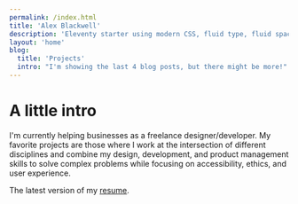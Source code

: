 ```yaml
---
permalink: /index.html
title: 'Alex Blackwell'
description: 'Eleventy starter using modern CSS, fluid type, fluid spacing, flexible layout and progressive enhancement.'
layout: 'home'
blog:
  title: 'Projects'
  intro: "I'm showing the last 4 blog posts, but there might be more!"
---
```


# A little intro

I'm currently helping businesses as a freelance designer/developer.
My favorite projects are those where I work at the intersection of different disciplines and combine my design, development, and product management skills to solve complex problems while focusing on accessibility, ethics, and user experience.

The latest version of my [resume](/resume/).
